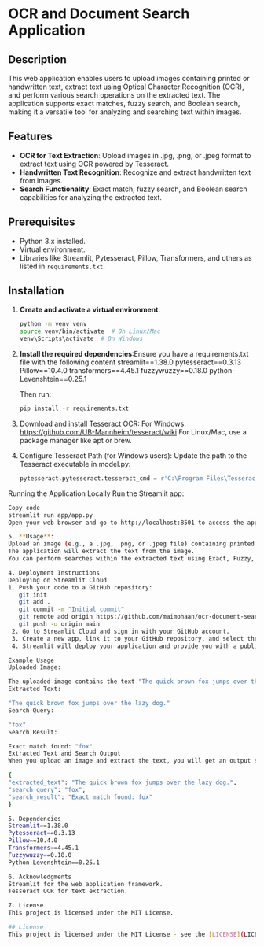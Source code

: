 # OCR and Document Search Application

## Description
This web application enables users to upload images containing printed or handwritten text, extract text using Optical Character Recognition (OCR), and perform various search operations on the extracted text. The application supports exact matches, fuzzy search, and Boolean search, making it a versatile tool for analyzing and searching text within images.

## Features
- **OCR for Text Extraction**: Upload images in .jpg, .png, or .jpeg format to extract text using OCR powered by Tesseract.
- **Handwritten Text Recognition**: Recognize and extract handwritten text from images.
- **Search Functionality**: Exact match, fuzzy search, and Boolean search capabilities for analyzing the extracted text.

## Prerequisites
- Python 3.x installed.
- Virtual environment.
- Libraries like Streamlit, Pytesseract, Pillow, Transformers, and others as listed in `requirements.txt`.

## Installation

1. **Create and activate a virtual environment**:
   ```bash
   python -m venv venv
   source venv/bin/activate  # On Linux/Mac
   venv\Scripts\activate  # On Windows

2. **Install the required dependencies**:Ensure you have a requirements.txt file with the following content
   streamlit==1.38.0
   pytesseract==0.3.13
   Pillow==10.4.0
   transformers==4.45.1
   fuzzywuzzy==0.18.0
   python-Levenshtein==0.25.1
   
   Then run:
   ```bash
   pip install -r requirements.txt

3. Download and install Tesseract OCR:
   For Windows: https://github.com/UB-Mannheim/tesseract/wiki
   For Linux/Mac, use a package manager like apt or brew.

4. Configure Tesseract Path (for Windows users): Update the path to the Tesseract executable in model.py:
   ```python
   pytesseract.pytesseract.tesseract_cmd = r'C:\Program Files\Tesseract-OCR\tesseract.exe'

Running the Application Locally
   Run the Streamlit app:
   ```bash
   Copy code
   streamlit run app/app.py
   Open your web browser and go to http://localhost:8501 to access the app.  

5. **Usage**: 
   Upload an image (e.g., a .jpg, .png, or .jpeg file) containing printed or handwritten text.
   The application will extract the text from the image.
   You can perform searches within the extracted text using Exact, Fuzzy, or Boolean search options.

4. Deployment Instructions
   Deploying on Streamlit Cloud
   1. Push your code to a GitHub repository:
      git init
      git add .
      git commit -m "Initial commit"
      git remote add origin https://github.com/maimohaan/ocr-document-search-application.git
      git push -u origin main
    2. Go to Streamlit Cloud and sign in with your GitHub account.
    3. Create a new app, link it to your GitHub repository, and select the branch (usually main or master).
    4. Streamlit will deploy your application and provide you with a public URL where users can access it.

Example Usage
Uploaded Image:

The uploaded image contains the text "The quick brown fox jumps over the lazy dog."
Extracted Text:

"The quick brown fox jumps over the lazy dog."
Search Query:

"fox"
Search Result:

Exact match found: "fox"
Extracted Text and Search Output
When you upload an image and extract the text, you will get an output similar to the following:

{
  "extracted_text": "The quick brown fox jumps over the lazy dog.",
  "search_query": "fox",
  "search_result": "Exact match found: fox"
}

5. Dependencies
   Streamlit==1.38.0
   Pytesseract==0.3.13
   Pillow==10.4.0
   Transformers==4.45.1
   Fuzzywuzzy==0.18.0
   Python-Levenshtein==0.25.1

6. Acknowledgments
   Streamlit for the web application framework.
   Tesseract OCR for text extraction.   

7. License
   This project is licensed under the MIT License.

   ## License
   This project is licensed under the MIT License - see the [LICENSE](LICENSE) file for details.


 






